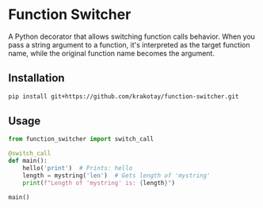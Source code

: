 # Function Switcher

A Python decorator that allows switching function calls behavior. When you pass a string argument to a function, it's interpreted as the target function name, while the original function name becomes the argument.

## Installation

```bash
pip install git+https://github.com/krakotay/function-switcher.git
```

## Usage

```python
from function_switcher import switch_call

@switch_call
def main():
    hello('print')  # Prints: hello
    length = mystring('len')  # Gets length of 'mystring'
    print(f"Length of 'mystring' is: {length}")

main()
```
